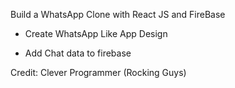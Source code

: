 Build a WhatsApp Clone with React JS and FireBase

- Create WhatsApp Like App Design

- Add Chat data to firebase


Credit: Clever Programmer (Rocking Guys)


